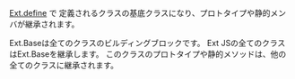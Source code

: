 <a href="#!/api/Ext-method-define" rel="Ext-method-define" class="docClass">Ext.define</a>
で 定義されるクラスの基底クラスになり、プロトタイプや静的メンバが継承されます。

Ext.Baseは全てのクラスのビルディングブロックです。
Ext JSの全てのクラスはExt.Baseを継承します。
このクラスのプロトタイプや静的メソッドは、他の全てのクラスに継承されます。
